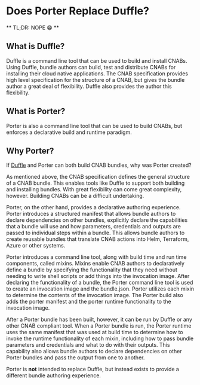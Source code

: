# Does Porter Replace Duffle?

** TL;DR: NOPE 😁 **

## What is Duffle?

Duffle is a command line tool that can be used to build and install CNABs. Using Duffle, bundle authors can build, test and distribute CNABs for installing their cloud native applications. The CNAB specification provides high level specification for the structure of a CNAB, but gives the bundle author a great deal of flexibility. Duffle also provides the author this flexibility.  

## What is Porter?

Porter is also a command line tool that can be used to build CNABs, but enforces a declarative build and runtime paradigm. 

## Why Porter?

If [Duffle](https://github.com/deislabs/duffle) and Porter can both build CNAB bundles, why was Porter created? 

As mentioned above, the CNAB specification defines the general structure of a CNAB bundle. This enables tools like Duffle to support both building and installing bundles. With great flexibility can come great complexity, however. Building CNABs can be a difficult undertaking. 

Porter, on the other hand, provides a declarative authoring experience. Porter introduces a structured manifest that allows bundle authors to declare dependencies on other bundles, explicitly declare the capabilities that a bundle will use and how parameters, credentials and outputs are passed to individual steps within a bundle. This allows bundle authors to create reusable bundles that translate CNAB actions into Helm, Terraform, Azure or other systems. 

Porter introduces a command line tool, along with build time and run time components, called mixins. Mixins enable CNAB authors to declaratively define a bundle by specifying the functionality that they need without needing to write shell scripts or add things into the invocation image. After declaring the functionality of a bundle, the Porter command line tool is used to create an invocation image and the bundle.json. Porter utilizes each mixin to determine the contents of the invocation image. The Porter build also adds the porter manifest and the porter runtime functionality to the invocation image.  

After a Porter bundle has been built, however, it can be run by Duffle or any other CNAB compliant tool. When a Porter bundle is run, the Porter runtime uses the same manifest that was used at build time to determine how to invoke the runtime functionality of each mixin, including how to pass bundle parameters and credentials and what to do with their outputs. This capability also allows bundle authors to declare dependencies on other Porter bundles and pass the output from one to another.

Porter is **not** intended to replace Duffle, but instead exists to provide a different bundle authoring experience.



